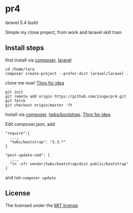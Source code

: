 # pr4
laravel 5.4 build

Simple my close project, from work and laravel skill train
## Install steps
first install via [composer](http://getcomposer.org/), [laravel](https://laravel.com)
```
cd /home/lara
composer create-project --prefer-dist laravel/laravel .
```
clone me now! [Thnx for idea](http://stackoverflow.com/questions/5377960/whats-the-best-practice-to-git-clone-into-an-existing-folder)
```
git init
git remote add origin https://github.com/zinge/pr4.git
git fetch
git checkout origin/master -ft
```
Install via [composer](http://getcomposer.org/), [twbs/bootstrap](http://getbootstrap.com/). [Thnx for idea](http://stackoverflow.com/questions/19118367/how-to-setup-bootstrap-after-downloading-via-composer).

Edit composer.json, add 
```
"require":{
  ...,
  "twbs/bootstrap": "3.3.*"
}

"post-update-cmd": [
  ...,
  "ln -sfr vendor/twbs/bootstrap/dist public/bootstrap"
]

```
and run `composer update`

## License
The licensed under the [MIT license](http://opensource.org/licenses/MIT).
